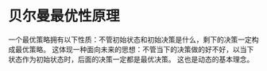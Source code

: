 # 贝尔曼最优性原理
一个最优策略拥有以下性质：不管初始状态和初始决策是什么，剩下的决策一定构成最优策略。
这体现一种面向未来的思想：不管当下的决策做的好不好，以当下状态作为初始状态时，后面的决策一定都是最优决策。
这也是动态的基本理念。